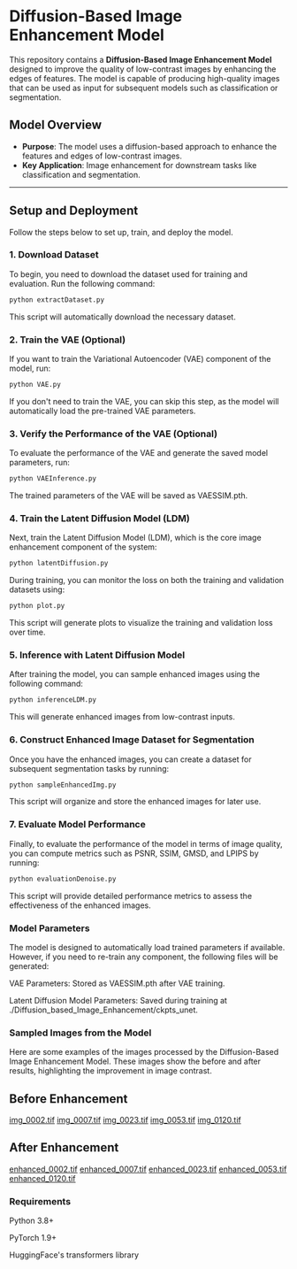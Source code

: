 # Diffusion-Based Image Enhancement Model

This repository contains a **Diffusion-Based Image Enhancement Model** designed to improve the quality of low-contrast images by enhancing the edges of features. The model is capable of producing high-quality images that can be used as input for subsequent models such as classification or segmentation.

## Model Overview

- **Purpose**: The model uses a diffusion-based approach to enhance the features and edges of low-contrast images.
- **Key Application**: Image enhancement for downstream tasks like classification and segmentation.

---

## Setup and Deployment

Follow the steps below to set up, train, and deploy the model.

### 1. Download Dataset

To begin, you need to download the dataset used for training and evaluation. Run the following command:

```bash
python extractDataset.py
```
This script will automatically download the necessary dataset.

### 2. Train the VAE (Optional)

If you want to train the Variational Autoencoder (VAE) component of the model, run:

```bash
python VAE.py
```
If you don't need to train the VAE, you can skip this step, as the model will automatically load the pre-trained VAE parameters.

### 3. Verify the Performance of the VAE (Optional)

To evaluate the performance of the VAE and generate the saved model parameters, run:

```bash
python VAEInference.py
```
The trained parameters of the VAE will be saved as VAESSIM.pth.

### 4. Train the Latent Diffusion Model (LDM)

Next, train the Latent Diffusion Model (LDM), which is the core image enhancement component of the system:

```bash
python latentDiffusion.py
```

During training, you can monitor the loss on both the training and validation datasets using:

```bash
python plot.py
```
This script will generate plots to visualize the training and validation loss over time.

### 5. Inference with Latent Diffusion Model

After training the model, you can sample enhanced images using the following command:

```bash
python inferenceLDM.py
```
This will generate enhanced images from low-contrast inputs.

### 6. Construct Enhanced Image Dataset for Segmentation

Once you have the enhanced images, you can create a dataset for subsequent segmentation tasks by running:

```bash
python sampleEnhancedImg.py
```

This script will organize and store the enhanced images for later use.

### 7. Evaluate Model Performance

Finally, to evaluate the performance of the model in terms of image quality, you can compute metrics such as PSNR, SSIM, GMSD, and LPIPS by running:

```bash
python evaluationDenoise.py
```
This script will provide detailed performance metrics to assess the effectiveness of the enhanced images.

### Model Parameters
The model is designed to automatically load trained parameters if available. However, if you need to re-train any component, the following files will be generated:

VAE Parameters: Stored as VAESSIM.pth after VAE training.

Latent Diffusion Model Parameters: Saved during training at ./Diffusion_based_Image_Enhancement/ckpts_unet.

### Sampled Images from the Model
Here are some examples of the images processed by the Diffusion-Based Image Enhancement Model. These images show the before and after results, highlighting the improvement in image contrast.
## Before Enhancement
[img_0002.tif](https://github.com/user-attachments/files/23052528/img_0002.tif)
[img_0007.tif](https://github.com/user-attachments/files/23052530/img_0007.tif)
[img_0023.tif](https://github.com/user-attachments/files/23052534/img_0023.tif)
[img_0053.tif](https://github.com/user-attachments/files/23052536/img_0053.tif)
[img_0120.tif](https://github.com/user-attachments/files/23052539/img_0120.tif)

## After Enhancement
[enhanced_0002.tif](https://github.com/user-attachments/files/23052511/enhanced_0002.tif)
[enhanced_0007.tif](https://github.com/user-attachments/files/23052515/enhanced_0007.tif)
[enhanced_0023.tif](https://github.com/user-attachments/files/23052516/enhanced_0023.tif)
[enhanced_0053.tif](https://github.com/user-attachments/files/23052520/enhanced_0053.tif)
[enhanced_0120.tif](https://github.com/user-attachments/files/23052527/enhanced_0120.tif)

### Requirements

Python 3.8+

PyTorch 1.9+

HuggingFace's transformers library


